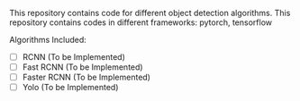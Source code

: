 This repository contains code for different object detection algorithms. This repository contains codes in different frameworks: pytorch, tensorflow

Algorithms Included: <br>
- [ ]  RCNN (To be Implemented)
- [ ] Fast RCNN (To be Implemented)
- [ ] Faster RCNN (To be Implemented)
- [ ] Yolo (To be Implemented)
